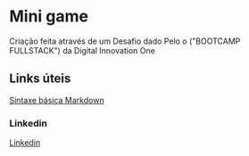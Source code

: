 # Mini game
Criação feita através de um Desafio dado Pelo o ("BOOTCAMP FULLSTACK") da Digital Innovation One
## Links úteis
[Sintaxe básica Markdown](https://www.markdownguide.org/getting-started/)
### Linkedin
[Linkedin](www.linkedin.com/in/jose-teogenes)

